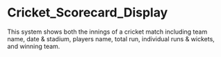 # Cricket_Scorecard_Display
This system shows both the innings of a cricket match including team name, date &amp; stadium, players name, total run, individual runs &amp; wickets, and winning team.
